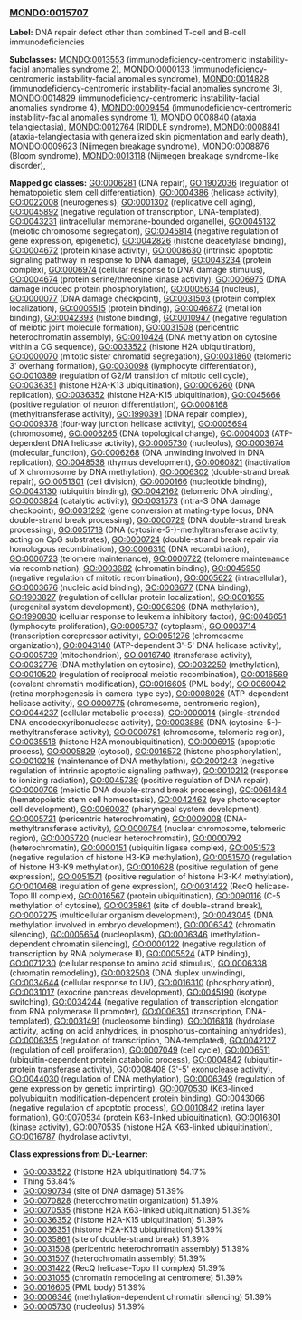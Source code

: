 
### [MONDO:0015707](http://purl.obolibrary.org/obo/MONDO_0015707)
**Label:** DNA repair defect other than combined T-cell and B-cell immunodeficiencies

**Subclasses:** [MONDO:0013553](http://purl.obolibrary.org/obo/MONDO_0013553) (immunodeficiency-centromeric instability-facial anomalies syndrome 2), [MONDO:0000133](http://purl.obolibrary.org/obo/MONDO_0000133) (immunodeficiency-centromeric instability-facial anomalies syndrome), [MONDO:0014828](http://purl.obolibrary.org/obo/MONDO_0014828) (immunodeficiency-centromeric instability-facial anomalies syndrome 3), [MONDO:0014829](http://purl.obolibrary.org/obo/MONDO_0014829) (immunodeficiency-centromeric instability-facial anomalies syndrome 4), [MONDO:0009454](http://purl.obolibrary.org/obo/MONDO_0009454) (immunodeficiency-centromeric instability-facial anomalies syndrome 1), [MONDO:0008840](http://purl.obolibrary.org/obo/MONDO_0008840) (ataxia telangiectasia), [MONDO:0012764](http://purl.obolibrary.org/obo/MONDO_0012764) (RIDDLE syndrome), [MONDO:0008841](http://purl.obolibrary.org/obo/MONDO_0008841) (ataxia-telangiectasia with generalized skin pigmentation and early death), [MONDO:0009623](http://purl.obolibrary.org/obo/MONDO_0009623) (Nijmegen breakage syndrome), [MONDO:0008876](http://purl.obolibrary.org/obo/MONDO_0008876) (Bloom syndrome), [MONDO:0013118](http://purl.obolibrary.org/obo/MONDO_0013118) (Nijmegen breakage syndrome-like disorder), 

**Mapped go classes:** [GO:0006281](http://purl.obolibrary.org/obo/GO_0006281) (DNA repair), [GO:1902036](http://purl.obolibrary.org/obo/GO_1902036) (regulation of hematopoietic stem cell differentiation), [GO:0004386](http://purl.obolibrary.org/obo/GO_0004386) (helicase activity), [GO:0022008](http://purl.obolibrary.org/obo/GO_0022008) (neurogenesis), [GO:0001302](http://purl.obolibrary.org/obo/GO_0001302) (replicative cell aging), [GO:0045892](http://purl.obolibrary.org/obo/GO_0045892) (negative regulation of transcription, DNA-templated), [GO:0043231](http://purl.obolibrary.org/obo/GO_0043231) (intracellular membrane-bounded organelle), [GO:0045132](http://purl.obolibrary.org/obo/GO_0045132) (meiotic chromosome segregation), [GO:0045814](http://purl.obolibrary.org/obo/GO_0045814) (negative regulation of gene expression, epigenetic), [GO:0042826](http://purl.obolibrary.org/obo/GO_0042826) (histone deacetylase binding), [GO:0004672](http://purl.obolibrary.org/obo/GO_0004672) (protein kinase activity), [GO:0008630](http://purl.obolibrary.org/obo/GO_0008630) (intrinsic apoptotic signaling pathway in response to DNA damage), [GO:0043234](http://purl.obolibrary.org/obo/GO_0043234) (protein complex), [GO:0006974](http://purl.obolibrary.org/obo/GO_0006974) (cellular response to DNA damage stimulus), [GO:0004674](http://purl.obolibrary.org/obo/GO_0004674) (protein serine/threonine kinase activity), [GO:0006975](http://purl.obolibrary.org/obo/GO_0006975) (DNA damage induced protein phosphorylation), [GO:0005634](http://purl.obolibrary.org/obo/GO_0005634) (nucleus), [GO:0000077](http://purl.obolibrary.org/obo/GO_0000077) (DNA damage checkpoint), [GO:0031503](http://purl.obolibrary.org/obo/GO_0031503) (protein complex localization), [GO:0005515](http://purl.obolibrary.org/obo/GO_0005515) (protein binding), [GO:0046872](http://purl.obolibrary.org/obo/GO_0046872) (metal ion binding), [GO:0042393](http://purl.obolibrary.org/obo/GO_0042393) (histone binding), [GO:0010947](http://purl.obolibrary.org/obo/GO_0010947) (negative regulation of meiotic joint molecule formation), [GO:0031508](http://purl.obolibrary.org/obo/GO_0031508) (pericentric heterochromatin assembly), [GO:0010424](http://purl.obolibrary.org/obo/GO_0010424) (DNA methylation on cytosine within a CG sequence), [GO:0033522](http://purl.obolibrary.org/obo/GO_0033522) (histone H2A ubiquitination), [GO:0000070](http://purl.obolibrary.org/obo/GO_0000070) (mitotic sister chromatid segregation), [GO:0031860](http://purl.obolibrary.org/obo/GO_0031860) (telomeric 3' overhang formation), [GO:0030098](http://purl.obolibrary.org/obo/GO_0030098) (lymphocyte differentiation), [GO:0010389](http://purl.obolibrary.org/obo/GO_0010389) (regulation of G2/M transition of mitotic cell cycle), [GO:0036351](http://purl.obolibrary.org/obo/GO_0036351) (histone H2A-K13 ubiquitination), [GO:0006260](http://purl.obolibrary.org/obo/GO_0006260) (DNA replication), [GO:0036352](http://purl.obolibrary.org/obo/GO_0036352) (histone H2A-K15 ubiquitination), [GO:0045666](http://purl.obolibrary.org/obo/GO_0045666) (positive regulation of neuron differentiation), [GO:0008168](http://purl.obolibrary.org/obo/GO_0008168) (methyltransferase activity), [GO:1990391](http://purl.obolibrary.org/obo/GO_1990391) (DNA repair complex), [GO:0009378](http://purl.obolibrary.org/obo/GO_0009378) (four-way junction helicase activity), [GO:0005694](http://purl.obolibrary.org/obo/GO_0005694) (chromosome), [GO:0006265](http://purl.obolibrary.org/obo/GO_0006265) (DNA topological change), [GO:0004003](http://purl.obolibrary.org/obo/GO_0004003) (ATP-dependent DNA helicase activity), [GO:0005730](http://purl.obolibrary.org/obo/GO_0005730) (nucleolus), [GO:0003674](http://purl.obolibrary.org/obo/GO_0003674) (molecular_function), [GO:0006268](http://purl.obolibrary.org/obo/GO_0006268) (DNA unwinding involved in DNA replication), [GO:0048538](http://purl.obolibrary.org/obo/GO_0048538) (thymus development), [GO:0060821](http://purl.obolibrary.org/obo/GO_0060821) (inactivation of X chromosome by DNA methylation), [GO:0006302](http://purl.obolibrary.org/obo/GO_0006302) (double-strand break repair), [GO:0051301](http://purl.obolibrary.org/obo/GO_0051301) (cell division), [GO:0000166](http://purl.obolibrary.org/obo/GO_0000166) (nucleotide binding), [GO:0043130](http://purl.obolibrary.org/obo/GO_0043130) (ubiquitin binding), [GO:0042162](http://purl.obolibrary.org/obo/GO_0042162) (telomeric DNA binding), [GO:0003824](http://purl.obolibrary.org/obo/GO_0003824) (catalytic activity), [GO:0031573](http://purl.obolibrary.org/obo/GO_0031573) (intra-S DNA damage checkpoint), [GO:0031292](http://purl.obolibrary.org/obo/GO_0031292) (gene conversion at mating-type locus, DNA double-strand break processing), [GO:0000729](http://purl.obolibrary.org/obo/GO_0000729) (DNA double-strand break processing), [GO:0051718](http://purl.obolibrary.org/obo/GO_0051718) (DNA (cytosine-5-)-methyltransferase activity, acting on CpG substrates), [GO:0000724](http://purl.obolibrary.org/obo/GO_0000724) (double-strand break repair via homologous recombination), [GO:0006310](http://purl.obolibrary.org/obo/GO_0006310) (DNA recombination), [GO:0000723](http://purl.obolibrary.org/obo/GO_0000723) (telomere maintenance), [GO:0000722](http://purl.obolibrary.org/obo/GO_0000722) (telomere maintenance via recombination), [GO:0003682](http://purl.obolibrary.org/obo/GO_0003682) (chromatin binding), [GO:0045950](http://purl.obolibrary.org/obo/GO_0045950) (negative regulation of mitotic recombination), [GO:0005622](http://purl.obolibrary.org/obo/GO_0005622) (intracellular), [GO:0003676](http://purl.obolibrary.org/obo/GO_0003676) (nucleic acid binding), [GO:0003677](http://purl.obolibrary.org/obo/GO_0003677) (DNA binding), [GO:1903827](http://purl.obolibrary.org/obo/GO_1903827) (regulation of cellular protein localization), [GO:0001655](http://purl.obolibrary.org/obo/GO_0001655) (urogenital system development), [GO:0006306](http://purl.obolibrary.org/obo/GO_0006306) (DNA methylation), [GO:1990830](http://purl.obolibrary.org/obo/GO_1990830) (cellular response to leukemia inhibitory factor), [GO:0046651](http://purl.obolibrary.org/obo/GO_0046651) (lymphocyte proliferation), [GO:0005737](http://purl.obolibrary.org/obo/GO_0005737) (cytoplasm), [GO:0003714](http://purl.obolibrary.org/obo/GO_0003714) (transcription corepressor activity), [GO:0051276](http://purl.obolibrary.org/obo/GO_0051276) (chromosome organization), [GO:0043140](http://purl.obolibrary.org/obo/GO_0043140) (ATP-dependent 3'-5' DNA helicase activity), [GO:0005739](http://purl.obolibrary.org/obo/GO_0005739) (mitochondrion), [GO:0016740](http://purl.obolibrary.org/obo/GO_0016740) (transferase activity), [GO:0032776](http://purl.obolibrary.org/obo/GO_0032776) (DNA methylation on cytosine), [GO:0032259](http://purl.obolibrary.org/obo/GO_0032259) (methylation), [GO:0010520](http://purl.obolibrary.org/obo/GO_0010520) (regulation of reciprocal meiotic recombination), [GO:0016569](http://purl.obolibrary.org/obo/GO_0016569) (covalent chromatin modification), [GO:0016605](http://purl.obolibrary.org/obo/GO_0016605) (PML body), [GO:0060042](http://purl.obolibrary.org/obo/GO_0060042) (retina morphogenesis in camera-type eye), [GO:0008026](http://purl.obolibrary.org/obo/GO_0008026) (ATP-dependent helicase activity), [GO:0000775](http://purl.obolibrary.org/obo/GO_0000775) (chromosome, centromeric region), [GO:0044237](http://purl.obolibrary.org/obo/GO_0044237) (cellular metabolic process), [GO:0000014](http://purl.obolibrary.org/obo/GO_0000014) (single-stranded DNA endodeoxyribonuclease activity), [GO:0003886](http://purl.obolibrary.org/obo/GO_0003886) (DNA (cytosine-5-)-methyltransferase activity), [GO:0000781](http://purl.obolibrary.org/obo/GO_0000781) (chromosome, telomeric region), [GO:0035518](http://purl.obolibrary.org/obo/GO_0035518) (histone H2A monoubiquitination), [GO:0006915](http://purl.obolibrary.org/obo/GO_0006915) (apoptotic process), [GO:0005829](http://purl.obolibrary.org/obo/GO_0005829) (cytosol), [GO:0016572](http://purl.obolibrary.org/obo/GO_0016572) (histone phosphorylation), [GO:0010216](http://purl.obolibrary.org/obo/GO_0010216) (maintenance of DNA methylation), [GO:2001243](http://purl.obolibrary.org/obo/GO_2001243) (negative regulation of intrinsic apoptotic signaling pathway), [GO:0010212](http://purl.obolibrary.org/obo/GO_0010212) (response to ionizing radiation), [GO:0045739](http://purl.obolibrary.org/obo/GO_0045739) (positive regulation of DNA repair), [GO:0000706](http://purl.obolibrary.org/obo/GO_0000706) (meiotic DNA double-strand break processing), [GO:0061484](http://purl.obolibrary.org/obo/GO_0061484) (hematopoietic stem cell homeostasis), [GO:0042462](http://purl.obolibrary.org/obo/GO_0042462) (eye photoreceptor cell development), [GO:0060037](http://purl.obolibrary.org/obo/GO_0060037) (pharyngeal system development), [GO:0005721](http://purl.obolibrary.org/obo/GO_0005721) (pericentric heterochromatin), [GO:0009008](http://purl.obolibrary.org/obo/GO_0009008) (DNA-methyltransferase activity), [GO:0000784](http://purl.obolibrary.org/obo/GO_0000784) (nuclear chromosome, telomeric region), [GO:0005720](http://purl.obolibrary.org/obo/GO_0005720) (nuclear heterochromatin), [GO:0000792](http://purl.obolibrary.org/obo/GO_0000792) (heterochromatin), [GO:0000151](http://purl.obolibrary.org/obo/GO_0000151) (ubiquitin ligase complex), [GO:0051573](http://purl.obolibrary.org/obo/GO_0051573) (negative regulation of histone H3-K9 methylation), [GO:0051570](http://purl.obolibrary.org/obo/GO_0051570) (regulation of histone H3-K9 methylation), [GO:0010628](http://purl.obolibrary.org/obo/GO_0010628) (positive regulation of gene expression), [GO:0051571](http://purl.obolibrary.org/obo/GO_0051571) (positive regulation of histone H3-K4 methylation), [GO:0010468](http://purl.obolibrary.org/obo/GO_0010468) (regulation of gene expression), [GO:0031422](http://purl.obolibrary.org/obo/GO_0031422) (RecQ helicase-Topo III complex), [GO:0016567](http://purl.obolibrary.org/obo/GO_0016567) (protein ubiquitination), [GO:0090116](http://purl.obolibrary.org/obo/GO_0090116) (C-5 methylation of cytosine), [GO:0035861](http://purl.obolibrary.org/obo/GO_0035861) (site of double-strand break), [GO:0007275](http://purl.obolibrary.org/obo/GO_0007275) (multicellular organism development), [GO:0043045](http://purl.obolibrary.org/obo/GO_0043045) (DNA methylation involved in embryo development), [GO:0006342](http://purl.obolibrary.org/obo/GO_0006342) (chromatin silencing), [GO:0005654](http://purl.obolibrary.org/obo/GO_0005654) (nucleoplasm), [GO:0006346](http://purl.obolibrary.org/obo/GO_0006346) (methylation-dependent chromatin silencing), [GO:0000122](http://purl.obolibrary.org/obo/GO_0000122) (negative regulation of transcription by RNA polymerase II), [GO:0005524](http://purl.obolibrary.org/obo/GO_0005524) (ATP binding), [GO:0071230](http://purl.obolibrary.org/obo/GO_0071230) (cellular response to amino acid stimulus), [GO:0006338](http://purl.obolibrary.org/obo/GO_0006338) (chromatin remodeling), [GO:0032508](http://purl.obolibrary.org/obo/GO_0032508) (DNA duplex unwinding), [GO:0034644](http://purl.obolibrary.org/obo/GO_0034644) (cellular response to UV), [GO:0016310](http://purl.obolibrary.org/obo/GO_0016310) (phosphorylation), [GO:0031017](http://purl.obolibrary.org/obo/GO_0031017) (exocrine pancreas development), [GO:0045190](http://purl.obolibrary.org/obo/GO_0045190) (isotype switching), [GO:0034244](http://purl.obolibrary.org/obo/GO_0034244) (negative regulation of transcription elongation from RNA polymerase II promoter), [GO:0006351](http://purl.obolibrary.org/obo/GO_0006351) (transcription, DNA-templated), [GO:0031491](http://purl.obolibrary.org/obo/GO_0031491) (nucleosome binding), [GO:0016818](http://purl.obolibrary.org/obo/GO_0016818) (hydrolase activity, acting on acid anhydrides, in phosphorus-containing anhydrides), [GO:0006355](http://purl.obolibrary.org/obo/GO_0006355) (regulation of transcription, DNA-templated), [GO:0042127](http://purl.obolibrary.org/obo/GO_0042127) (regulation of cell proliferation), [GO:0007049](http://purl.obolibrary.org/obo/GO_0007049) (cell cycle), [GO:0006511](http://purl.obolibrary.org/obo/GO_0006511) (ubiquitin-dependent protein catabolic process), [GO:0004842](http://purl.obolibrary.org/obo/GO_0004842) (ubiquitin-protein transferase activity), [GO:0008408](http://purl.obolibrary.org/obo/GO_0008408) (3'-5' exonuclease activity), [GO:0044030](http://purl.obolibrary.org/obo/GO_0044030) (regulation of DNA methylation), [GO:0006349](http://purl.obolibrary.org/obo/GO_0006349) (regulation of gene expression by genetic imprinting), [GO:0070530](http://purl.obolibrary.org/obo/GO_0070530) (K63-linked polyubiquitin modification-dependent protein binding), [GO:0043066](http://purl.obolibrary.org/obo/GO_0043066) (negative regulation of apoptotic process), [GO:0010842](http://purl.obolibrary.org/obo/GO_0010842) (retina layer formation), [GO:0070534](http://purl.obolibrary.org/obo/GO_0070534) (protein K63-linked ubiquitination), [GO:0016301](http://purl.obolibrary.org/obo/GO_0016301) (kinase activity), [GO:0070535](http://purl.obolibrary.org/obo/GO_0070535) (histone H2A K63-linked ubiquitination), [GO:0016787](http://purl.obolibrary.org/obo/GO_0016787) (hydrolase activity), 

**Class expressions from DL-Learner:**

- [GO:0033522](http://purl.obolibrary.org/obo/GO_0033522) (histone H2A ubiquitination) 54.17%
- Thing 53.84%
- [GO:0090734](http://purl.obolibrary.org/obo/GO_0090734) (site of DNA damage) 51.39%
- [GO:0070828](http://purl.obolibrary.org/obo/GO_0070828) (heterochromatin organization) 51.39%
- [GO:0070535](http://purl.obolibrary.org/obo/GO_0070535) (histone H2A K63-linked ubiquitination) 51.39%
- [GO:0036352](http://purl.obolibrary.org/obo/GO_0036352) (histone H2A-K15 ubiquitination) 51.39%
- [GO:0036351](http://purl.obolibrary.org/obo/GO_0036351) (histone H2A-K13 ubiquitination) 51.39%
- [GO:0035861](http://purl.obolibrary.org/obo/GO_0035861) (site of double-strand break) 51.39%
- [GO:0031508](http://purl.obolibrary.org/obo/GO_0031508) (pericentric heterochromatin assembly) 51.39%
- [GO:0031507](http://purl.obolibrary.org/obo/GO_0031507) (heterochromatin assembly) 51.39%
- [GO:0031422](http://purl.obolibrary.org/obo/GO_0031422) (RecQ helicase-Topo III complex) 51.39%
- [GO:0031055](http://purl.obolibrary.org/obo/GO_0031055) (chromatin remodeling at centromere) 51.39%
- [GO:0016605](http://purl.obolibrary.org/obo/GO_0016605) (PML body) 51.39%
- [GO:0006346](http://purl.obolibrary.org/obo/GO_0006346) (methylation-dependent chromatin silencing) 51.39%
- [GO:0005730](http://purl.obolibrary.org/obo/GO_0005730) (nucleolus) 51.39%



